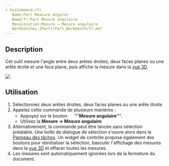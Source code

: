 ```yaml
---
- GuiCommand:/fr
   Name:Part Measure Angular
   Name/fr:Part Mesure angulaire
   MenuLocation:Mesure → Mesure angulaire‏‎
   Workbenches:[Part](Part_Workbench/fr.md)
---
```



</div>

## Description

Cet outil mesure l\'angle entre deux arêtes droites, deux faces planes ou une arête droite et une face plane, puis affiche la mesure dans la [vue 3D](3D_view/fr.md).

![](images/MeasureAngular1.PNG )

## Utilisation

1.  Sélectionnez deux arêtes droites, deux faces planes ou une arête droite
2.  Appelez cette commande de plusieurs manières :
    -   Appuyez sur le bouton **<img src=images/Part_Measure_Angular.svg style="width:16px"> '''Mesure angulaire‏‎'''**.
    -   Utilisez la **Mesure → Mesure angulaire‏‎**
3.  Alternativement, la commande peut être lancée sans sélection préalable. Une boîte de dialogue de sélection s\'ouvre alors dans le [Panneau des tâches](Task_Panel/fr.md). Un widget de contrôle propose également des boutons pour réinitialiser la sélection, basculer l\'affichage des mesures dans la [vue 3D](3D_view/fr.md) et effacer toutes les mesures.
4.  Les mesures sont automatiquement ignorées lors de la fermeture du document.








 

